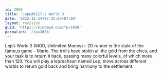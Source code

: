 ```yaml
---
id: 3868
title: 'Lep&#8217;s World 3'
date: '2022-11-24T07:35:03+07:00'
layout: revision
guid: 'https://kindmod.com/?p=3868'
permalink: '/?p=3868'
---
```


Lep’s World 3 (MOD, Unlimited Money) – 2D runner in the style of the famous game – Mario. The trolls have stolen all the gold from the elves, and your task is to return it back, passing many colorful levels, of which more than 120. You will play a leprechaun named Lep, move across different worlds to return gold back and bring harmony to the settlement.